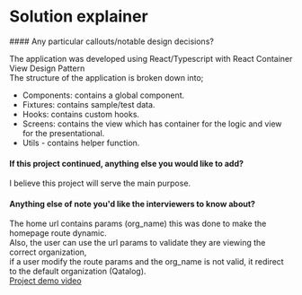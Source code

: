 # Solution explainer

#### Any particular callouts/notable design decisions?

The application was developed using React/Typescript with React Container View Design Pattern<br/>
The structure of the application is broken down into;
- Components: contains a global component.<br/>
- Fixtures: contains sample/test data.<br/>
- Hooks: contains custom hooks.<br/>
- Screens: contains the view which has container for the logic and view for the presentational.<br/>
- Utils - contains helper function.<br/>

#### If this project continued, anything else you would like to add?

I believe this project will serve the main purpose.

#### Anything else of note you'd like the interviewers to know about?

The home url contains params (org_name) this was done to make the homepage route dynamic.<br/>
Also, the user can use the url params to validate they are viewing the correct organization, <br/>
if a user modify the route params and the org_name is not valid, it redirect to the default organization (Qatalog).<br/>
[Project demo video](https://www.loom.com/share/4de7bf5e8e9441429a20681e5a40b47b)


